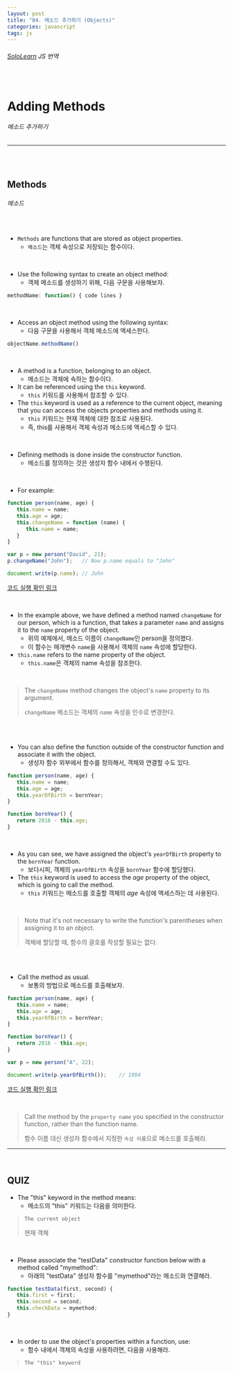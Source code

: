 ```yaml
---
layout: post
title: "04. 메소드 추가하기 (Objects)"
categories: javascript
tags: js
---
```


###### [SoloLearn](https://www.sololearn.com) JS 번역

<br>

# Adding Methods

###### 메소드 추가하기

------

<br>

<br>

## Methods

###### 메소드

<br>

- `Methods` are functions that are stored as object properties.
  - `메소드`는 객체 속성으로 저장되는 함수이다.

<br>

- Use the following syntax to create an object method:
  - 객체 메소드를 생성하기 위해, 다음 구문을 사용해보자.

```js
methodName: function() { code lines }
```

<br>

- Access an object method using the following syntax:
  - 다음 구문을 사용해서 객체 메소드에 액세스한다.

```js
objectName.methodName()
```

<br>

- A method is a function, belonging to an object.
  - 메소드는 객체에 속하는 함수이다.
- It can be referenced using the `this` keyword.
  - `this` 키워드를 사용해서 참조할 수 있다.
- The `this` keyword is used as a reference to the current object, meaning that you can access the objects properties and methods using it.
  - `this` 키워드는 현재 객체에 대한 참조로 사용된다.
  - 즉, this를 사용해서 객체 속성과 메소드에 액세스할 수 있다.

<br>

- Defining methods is done inside the constructor function.
  - 메소드를 정의하는 것은 생성자 함수 내에서 수행된다.

<br>

- For example:

```js
function person(name, age) {
   this.name = name;
   this.age = age;
   this.changeName = function (name) {
      this.name = name;
   }
}

var p = new person("David", 21);
p.changeName("John");	// Now p.name equals to "John"

document.write(p.name);	// John
```

[코드 실행 확인 링크](https://code.sololearn.com/692/#js)

<br>

- In the example above, we have defined a method named `changeName` for our person, which is a function, that takes a parameter `name` and assigns it to the `name` property of the object.
  - 위의 예제에서, 메소드 이름이 `changeName`인 person을 정의했다.
  - 이 함수는 매개변수 `name`을 사용해서 객체의 `name` 속성에 할당한다.
- `this.name` refers to the name property of the object.
  - `this.name`은 객체의 name 속성을 참조한다.

<br>

> The `changeName` method changes the object's `name` property to its argument.
>
> `changeName` 메소드는 객체의 `name` 속성을 인수로 변경한다.

<br>

<br>

- You can also define the function outside of the constructor function and associate it with the object.
  - 생성자 함수 외부에서 함수를 정의해서, 객체와 연결할 수도 있다.

```js
function person(name, age) {
   this.name = name;
   this.age = age;
   this.yearOfBirth = bornYear;
}

function bornYear() {
   return 2016 - this.age;
}
```

<br>

- As you can see, we have assigned the object's `yearOfBirth` property to the `bornYear` function.
  - 보다시피, 객체의 `yearOfBirth` 속성을 `bornYear` 함수에 할당했다.
- The `this` keyword is used to access the *age* property of the object, which is going to call the method.
  - `this` 키워드는 메소드를 호출할 객체의 *age* 속성에 액세스하는 데 사용된다.

<br>

> Note that it's not necessary to write the function's parentheses when assigning it to an object.
>
> 객체에 할당할 때, 함수의 괄호를 작성할 필요는 없다.

<br>

<br>

- Call the method as usual.
  - 보통의 방법으로 메소드를 호출해보자.

```js
function person(name, age) {
   this.name = name;
   this.age = age;
   this.yearOfBirth = bornYear;
}

function bornYear() {
   return 2016 - this.age;
}

var p = new person("A", 22);

document.write(p.yearOfBirth());	// 1994
```

[코드 실행 확인 링크](https://code.sololearn.com/693/#js)

<br>

> Call the method by the `property name` you specified in the constructor function, rather than the function name.
>
> 함수 이름 대신 생성자 함수에서 지정한 `속성 이름`으로 메소드를 호출해라.

------

<br>

## QUIZ

- The "this" keyword in the method means:
  - 메소드의 "this" 키워드는 다음을 의미한다.

> `The current object`
>
> 현재 객체

<br>

- Please associate the "testData" constructor function below with a method called "mymethod":
  - 아래의 "testData" 생성자 함수를 "mymethod"라는 메소드와 연결해라.

```js
function testData(first, second) {
   this.first = first;
   this.second = second;
   this.checkData = mymethod;
}
```

<br>

- In order to use the object's properties within a function, use:
  - 함수 내에서 객체의 속성을 사용하려면, 다음을 사용해라.

> `The "this" keyword`

<br>